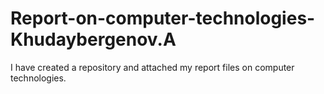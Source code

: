 # Report-on-computer-technologies-Khudaybergenov.A
I have created a repository and attached my report files on computer technologies.
